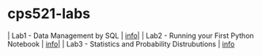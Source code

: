 # cps521-labs

| Lab1 - Data Management by SQL | [info](https://github.com/jennysu1105/cps521-labs/blob/91ad5cad7ca9dae38315384b952749b80c3d7f34/lab1/LAb1-Data%20Management%20by%20SQL.pdf)|
| Lab2 - Running your First Python Notebook | [info](https://github.com/jennysu1105/cps521-labs/blob/91ad5cad7ca9dae38315384b952749b80c3d7f34/lab2/Lab2-Running%20your%20first%20Python%20Notebook.pdf)|
| Lab3 - Statistics and Probability Distrubutions | [info]()
